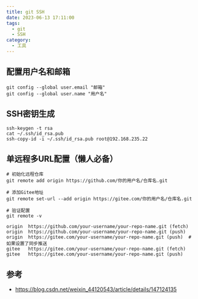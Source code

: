 ```yaml
---
title: git SSH
date: 2023-06-13 17:11:00
tags:
  - git
  - SSH
category:
  - 工具
---
```


## 配置用户名和邮箱

```shell
git config --global user.email "邮箱"
git config --global user.name "用户名"
```

## SSH密钥生成

```shell
ssh-keygen -t rsa
cat ~/.ssh/id_rsa.pub
ssh-copy-id -i ~/.ssh/id_rsa.pub root@192.168.235.22
```

## 单远程多URL配置（懒人必备）

```shell
# 初始化远程仓库
git remote add origin https://github.com/你的用户名/仓库名.git

# 添加Gitee地址
git remote set-url --add origin https://gitee.com/你的用户名/仓库名.git

# 验证配置
git remote -v

origin  https://github.com/your-username/your-repo-name.git (fetch)
origin  https://github.com/your-username/your-repo-name.git (push)
origin  https://gitee.com/your-username/your-repo-name.git (push)  # 如果设置了同步推送
gitee   https://gitee.com/your-username/your-repo-name.git (fetch)
gitee   https://gitee.com/your-username/your-repo-name.git (push)
```

## 参考

- https://blog.csdn.net/weixin_44120543/article/details/147124135
